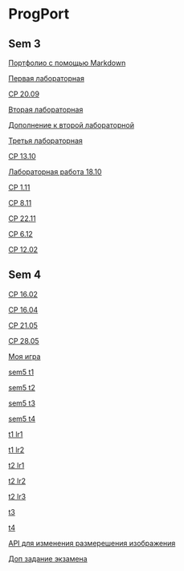 # ProgPort

## Sem 3

<a href="https://github.com/VexelB/porfol" target="_blank">Портфолио с помощью Markdown</a>

<a href="https://repl.it/@VexelB/ProgFLab">Первая лабораторная</a>

<a href="https://repl.it/@VexelB/Prog2009">СР 20.09</a>

<a href="https://repl.it/@VexelB/ProgSLab">Вторая лабораторная</a>

<a href="https://repl.it/@VexelB/ProgSlab1">Дополнение к второй лабораторной</a>

<a href="https://repl.it/@VexelB/ProgTLab">Третья лабораторная</a>

<a href="https://repl.it/@VexelB/Prog1310">СР 13.10</a>

<a href="https://github.com/VexelB/prog1810/blob/master/main.py">Лабораторная работа 18.10</a>

<a href="https://repl.it/@VexelB/Prog111">СР 1.11</a>

<a href="https://repl.it/@VexelB/Prog811">СР 8.11</a>

<a href="https://repl.it/@VexelB/Prog2211">СР 22.11</a>

<a href="https://repl.it/@VexelB/Prog612">СР 6.12</a>

<a href="https://github.com/VexelB/prog1202">СР 12.02</a>

## Sem 4

<a href="https://github.com/VexelB/prog1602">СР 16.02</a>

<a href="https://github.com/VexelB/prog1604">СР 16.04</a>

<a href="https://github.com/VexelB/prog2105">СР 21.05</a>

<a href="https://github.com/VexelB/prog2805">СР 28.05</a>

<a href="https://github.com/VexelB/game">Моя игра</a>

[sem5 t1](https://github.com/python-advance/sem5-t1-VexelB/tree/master)

[sem5 t2](https://github.com/python-advance/sem5-t2-VexelB/tree/master)

[sem5 t3](https://github.com/python-advance/sem5-t4-VexelB/blob/master/t3.py)

[sem5 t4](https://github.com/python-advance/sem5-t4-VexelB/blob/master/lr.py)

[t1 lr1](https://github.com/python-advance/t1-datascienceintro-VexelB/blob/master/lr1.py)

[t1 lr2](https://github.com/python-advance/t1-datascienceintro-VexelB/blob/master/lr2.py)

[t2 lr1](https://github.com/python-advance/t2-generators-VexelB/blob/master/lr1.py)

[t2 lr2](https://github.com/python-advance/t2-generators-VexelB/blob/master/lr2.py)

[t2 lr3](https://github.com/python-advance/t2-generators-VexelB/blob/master/lr3.py)

[t3](https://github.com/python-advance/t3-gui-VexelB)

[t4](https://github.com/python-advance/t4-env-VexelB/blob/master/vsr1.py)

[API для изменения размерешения изображения](https://github.com/VexelB/img_resizer)

[Доп задание экзамена](https://repl.it/@VexelB/AmazingWingedPipeline#main.py)
